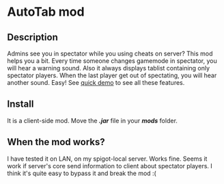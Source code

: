 # AutoTab mod

## Description

Admins see you in spectator while you using cheats on server? This mod helps you a bit. Every time someone changes gamemode in spectator, you will hear a warning sound. Also it always displays tablist containing only spectator players. When the last player get out of spectating, you will hear another sound. Easy! See [quick demo](https://www.youtube.com/watch?v=5zWq8NwZ83U) to see all these features.

## Install

It is a client-side mod. Move the _**.jar**_ file in your _**mods**_ folder.

## When the mod works?

I have tested it on LAN, on my spigot-local  server. Works fine. Seems  it work if server's core send information to client about spectator players. I think it's quite easy to bypass it and break  the mod :(
